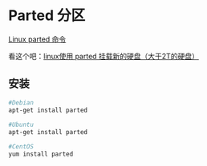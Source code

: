 # Parted 分区

[Linux parted 命令](https://commandnotfound.cn/linux/1/398/parted-命令)

看这个吧：[linux使用 parted 挂载新的硬盘（大于2T的硬盘）](https://blog.csdn.net/m0_37138008/article/details/109818477)

## 安装

``` sh
#Debian
apt-get install parted
 
#Ubuntu
apt-get install parted

#CentOS
yum install parted
```

